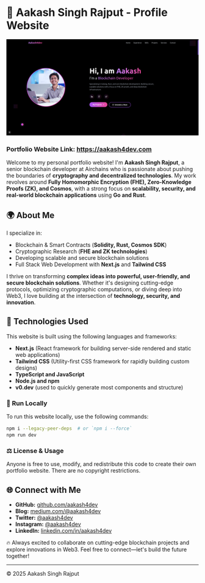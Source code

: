 # 🐤 Aakash Singh Rajput - Profile Website
![Portfolio Screenshot](./portfolio_website.png)
### Portfolio Website Link: https://aakash4dev.com

Welcome to my personal portfolio website! I'm **Aakash Singh Rajput**, a senior blockchain developer at Airchains who is passionate about pushing the boundaries of **cryptography and decentralized technologies**. My work revolves around **Fully Homomorphic Encryption (FHE), Zero-Knowledge Proofs (ZK), and Cosmos**, with a strong focus on **scalability, security, and real-world blockchain applications** using **Go and Rust**.

## 🌍 About Me

I specialize in:

- Blockchain & Smart Contracts (**Solidity, Rust, Cosmos SDK**)
- Cryptographic Research (**FHE and ZK technologies**)
- Developing scalable and secure blockchain solutions
- Full Stack Web Development with **Next.js** and **Tailwind CSS**

I thrive on transforming **complex ideas into powerful, user-friendly, and secure blockchain solutions**. Whether it's designing cutting-edge protocols, optimizing cryptographic computations, or diving deep into Web3, I love building at the intersection of **technology, security, and innovation**.

## 🚀 Technologies Used

This website is built using the following languages and frameworks:

- **Next.js** (React framework for building server-side rendered and static web applications)
- **Tailwind CSS** (Utility-first CSS framework for rapidly building custom designs)
- **TypeScript and JavaScript**
- **Node.js and npm**
- **v0.dev** (used to quickly generate most components and structure)

### 📌 Run Locally

To run this website locally, use the following commands:

```bash
npm i --legacy-peer-deps  # or `npm i --force` 
npm run dev
```

### ⚖️ License & Usage

Anyone is free to use, modify, and redistribute this code to create their own portfolio website. There are no copyright restrictions.

## 🌐 Connect with Me

- **GitHub:** [github.com/aakash4dev](https://github.com/aakash4dev)
- **Blog:** [medium.com/@aakash4dev](https://medium.com/@aakash4dev)
- **Twitter:** [@aakash4dev](https://twitter.com/aakash4dev)
- **Instagram:** [@aakash4dev](https://www.instagram.com/aakash4dev)
- **LinkedIn:** [linkedin.com/in/aakash4dev](https://www.linkedin.com/in/aakash4dev/)

🔥 Always excited to collaborate on cutting-edge blockchain projects and explore innovations in Web3. Feel free to connect—let's build the future together!

---

© 2025 Aakash Singh Rajput

